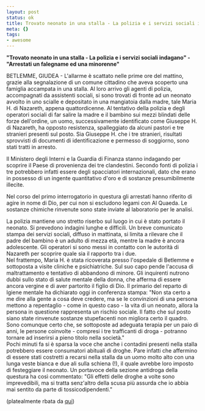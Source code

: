 ```yaml
--- 
layout: post
status: ok
title: Trovato neonato in una stalla - La polizia e i servizi sociali indagano
meta: {}
tags: 
- awesome
---
```

**"Trovato neonato in una stalla - La polizia e i servizi sociali indagano" - "Arrestati un falegname ed una minorenne"**  
  
BETLEMME, GIUDEA - L'allarme è scattato nelle prime ore del mattino, grazie alla segnalazione di un comune cittadino che aveva scoperto una famiglia accampata in una stalla. Al loro arrivo gli agenti di polizia, accompagnati da assistenti sociali, si sono trovati di fronte ad un neonato avvolto in uno scialle e depositato in una mangiatoia dalla madre, tale Maria H. di Nazareth, appena quattordicenne. Al tentativo della polizia e degli operatori sociali di far salire la madre e il bambino sui mezzi blindati delle forze dell'ordine, un uomo, successivamente identificato come Giuseppe H. di Nazareth, ha opposto resistenza, spalleggiato da alcuni pastori e tre stranieri presenti sul posto. Sia Giuseppe H. che i tre stranieri, risultati sprovvisti di documenti di identificazione e permesso di soggiorno, sono stati tratti in arresto.  
  
Il Ministero degli Interni e la Guardia di Finanza stanno indagando per scoprire il Paese di provenienza dei tre clandestini. Secondo fonti di polizia i tre potrebbero infatti essere degli spacciatori internazionali, dato che erano in possesso di un ingente quantitativo d'oro e di sostanze presumibilmente illecite.  
  
Nel corso del primo interrogatorio in questura gli arrestati hanno riferito di agire in nome di Dio, per cui non si escludono legami con Al Quaeda. Le sostanze chimiche rinvenute sono state inviate al laboratorio per le analisi.  
  
La polizia mantiene uno stretto riserbo sul luogo in cui è stato portato il neonato. Si prevedono indagini lunghe e difficili. Un breve comunicato stampa dei servizi sociali, diffuso in mattinata, si limita a rilevare che il padre del bambino è un adulto di mezza età, mentre la madre è ancora adolescente. Gli operatori si sono messi in contatto con le autorità di Nazareth per scoprire quale sia il rapporto tra i due.  
Nel frattempo, Maria H. è stata ricoverata presso l'ospedale di Betlemme e sottoposta a visite cliniche e psichiatriche. Sul suo capo pende l'accusa di maltrattamento e tentativo di abbandono di minore. Gli inquirenti nutrono dubbi sullo stato di salute mentale della donna, che afferma di essere ancora vergine e di aver partorito il figlio di Dio. Il primario del reparto di Igiene mentale ha dichiarato oggi in conferenza stampa: "Non sta certo a me dire alla gente a cosa deve credere, ma se le convinzioni di una persona mettono a repentaglio - come in questo caso - la vita di un neonato, allora la persona in questione rappresenta un rischio sociale. Il fatto che sul posto siano state rinvenute sostanze stupefacenti non migliora certo il quadro. Sono comunque certo che, se sottoposte ad adeguata terapia per un paio di anni, le persone coinvolte - compresi i tre trafficanti di droga - potranno tornare ad inserirsi a pieno titolo nella società."  
Pochi minuti fa si è sparsa la voce che anche i contadini presenti nella stalla potrebbero essere consumatori abituali di droghe. Pare infatti che affermino di essere stati costretti a recarsi nella stalla da un uomo molto alto con una lunga veste bianca e due ali sulla schiena (!), il quale avrebbe loro imposto di festeggiare il neonato. Un portavoce della sezione antidroga della questura ha così commentato: "Gli effetti delle droghe a volte sono imprevedibili, ma si tratta senz'altro della scusa più assurda che io abbia mai sentito da parte di tossicodipendenti."  
  
(platealmente rbata da [qui](http://www.innoland.it/2009/12/barzelletta-storie-di-gesu.html)) 
